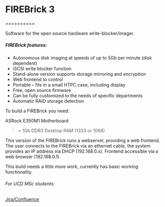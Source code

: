 # FIREBrick 3
==========

Software for the open source hardware write-blocker/imager.

##### FIREBrick features:
* Autonomous disk imaging at speeds of up to 5Gb per minute (disk dependent)
* iSCSI write blocker function
* Stand-alone version supports storage mirroring and encryption
* Web frontend to control
* Portable – fits in a small HTPC case, including display
* Free, open source firmware
* Can be fully customized to the needs of specific departments
* Automatic RAID storage detection

To build a FIREBrick you need:

ASRock E350M1 Motherboard
>= 1Gb DDR3 Desktop RAM (1333 or 1066)

This version of the FIREBrick runs a webserver, providing a web frontend. The user connects to the FIREBrick via an ethernet cable, the system provides an IP address via DHCP (192.168.0.x). Frontend accessible via a web browser (192.168.0.1).

This build needs a little more work, currently has basic working functionality.

###### For UCD MSc students:
[Jira/Confluence](https://firebrick.atlassian.net/wiki/display/SC/Build+notes)
